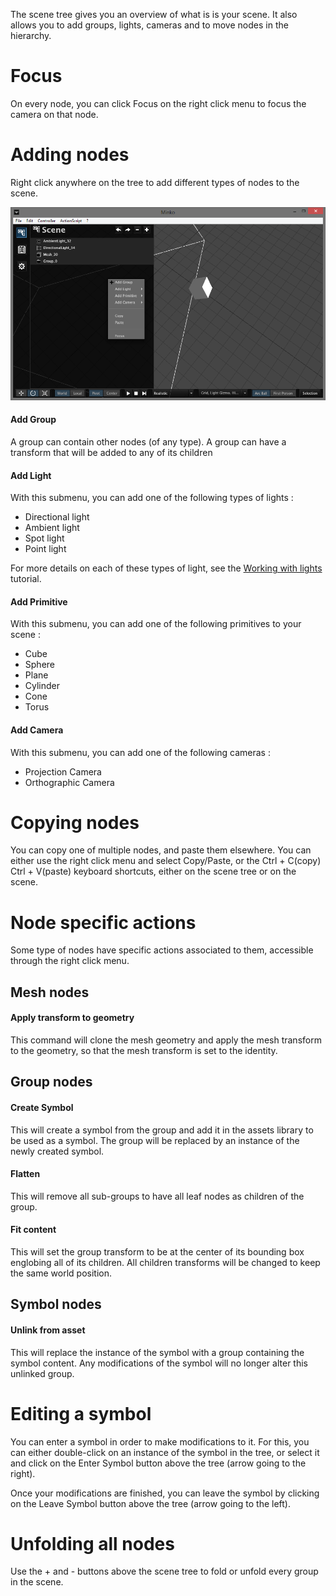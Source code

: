 The scene tree gives you an overview of what is is your scene. It also allows you to add groups, lights, cameras and to move nodes in the hierarchy.

Focus
=====

On every node, you can click Focus on the right click menu to focus the camera on that node.

Adding nodes
============

Right click anywhere on the tree to add different types of nodes to the scene.

![](images/Empty_menu.png "images/Empty_menu.png")

#### Add Group

A group can contain other nodes (of any type). A group can have a transform that will be added to any of its children

#### Add Light

With this submenu, you can add one of the following types of lights :

-   Directional light
-   Ambient light
-   Spot light
-   Point light

For more details on each of these types of light, see the [Working with lights](Working_with_lights.md) tutorial.

#### Add Primitive

With this submenu, you can add one of the following primitives to your scene :

-   Cube
-   Sphere
-   Plane
-   Cylinder
-   Cone
-   Torus

#### Add Camera

With this submenu, you can add one of the following cameras :

-   Projection Camera
-   Orthographic Camera

Copying nodes
=============

You can copy one of multiple nodes, and paste them elsewhere. You can either use the right click menu and select Copy/Paste, or the Ctrl + C(copy) Ctrl + V(paste) keyboard shortcuts, either on the scene tree or on the scene.

Node specific actions
=====================

Some type of nodes have specific actions associated to them, accessible through the right click menu.

Mesh nodes
----------

#### Apply transform to geometry

This command will clone the mesh geometry and apply the mesh transform to the geometry, so that the mesh transform is set to the identity.

Group nodes
-----------

#### Create Symbol

This will create a symbol from the group and add it in the assets library to be used as a symbol. The group will be replaced by an instance of the newly created symbol.

#### Flatten

This will remove all sub-groups to have all leaf nodes as children of the group.

#### Fit content

This will set the group transform to be at the center of its bounding box englobing all of its children. All children transforms will be changed to keep the same world position.

Symbol nodes
------------

#### Unlink from asset

This will replace the instance of the symbol with a group containing the symbol content. Any modifications of the symbol will no longer alter this unlinked group.

Editing a symbol
================

You can enter a symbol in order to make modifications to it. For this, you can either double-click on an instance of the symbol in the tree, or select it and click on the Enter Symbol button above the tree (arrow going to the right).

Once your modifications are finished, you can leave the symbol by clicking on the Leave Symbol button above the tree (arrow going to the left).

Unfolding all nodes
===================

Use the + and - buttons above the scene tree to fold or unfold every group in the scene.

